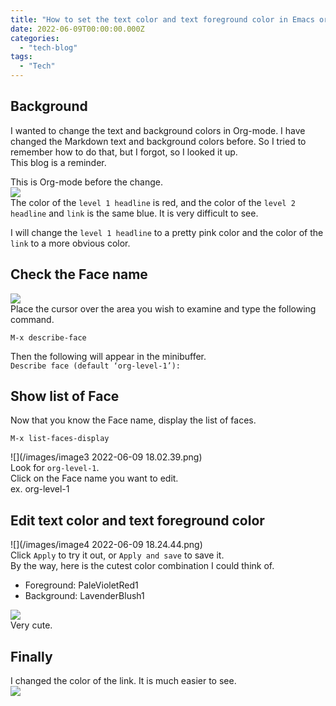 ```yaml
---
title: "How to set the text color and text foreground color in Emacs org-mode"
date: 2022-06-09T00:00:00.000Z
categories: 
  - "tech-blog"
tags:
  - "Tech"
---
```


## Background
I wanted to change the text and background colors in Org-mode. I have changed the Markdown text and background colors before. So I tried to remember how to do that, but I forgot, so I looked it up.  
This blog is a reminder.

This is Org-mode before the change.  
![](/images/image1-2022-06-09.png)  
The color of the `level 1 headline` is red, and the color of the `level 2 headline` and `link` is the same blue. It is very difficult to see.  

I will change the `level 1 headline` to a pretty pink color and the color of the `link` to a more obvious color.  

## Check the Face name
![](/images/image2-2022-06-09.png)  
Place the cursor over the area you wish to examine and type the following command.  
```
M-x describe-face
```
Then the following will appear in the minibuffer.  
`Describe face (default ‘org-level-1’): `

## Show list of Face
Now that you know the Face name, display the list of faces.  
```
M-x list-faces-display
```
![](/images/image3 2022-06-09 18.02.39.png)  
Look for `org-level-1`.  
Click on the Face name you want to edit.  
ex. org-level-1  

##  Edit text color and text foreground color
![](/images/image4 2022-06-09 18.24.44.png)  
Click `Apply` to try it out, or `Apply and save` to save it.  
By the way, here is the cutest color combination I could think of.  
- Foreground: PaleVioletRed1
- Background: LavenderBlush1

![](/images/image5-2022-06-09.png)  
Very cute.  

## Finally
I changed the color of the link. It is much easier to see.  
![](/images/image6-2022-06-09.png)


